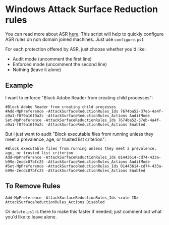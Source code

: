 # Windows Attack Surface Reduction rules
You can read more about ASR [here](https://docs.microsoft.com/en-us/windows/security/threat-protection/microsoft-defender-atp/attack-surface-reduction). This script will help to quickly configure ASR rules on non domain joined machines. Just use `configure.ps1`

For each protection offered by ASR, just choose whether you'd like:
- Audit mode (uncomment the first line)
- Enforced mode (uncomment the second line)
- Nothing (leave it alone)

## Example

I want to enforce "Block Adobe Reader from creating child processes":

```
#Block Adobe Reader from creating child processes
#Add-MpPreference -AttackSurfaceReductionRules_Ids 7674ba52-37eb-4a4f-a9a1-f0f9a1619a2c -AttackSurfaceReductionRules_Actions AuditMode
Set-MpPreference -AttackSurfaceReductionRules_Ids 7674ba52-37eb-4a4f-a9a1-f0f9a1619a2c -AttackSurfaceReductionRules_Actions Enabled
```

But i just want to audit "Block executable files from running unless they meet a prevalence, age, or trusted list criterion":

```
#Block executable files from running unless they meet a prevalence, age, or trusted list criterion
Add-MpPreference -AttackSurfaceReductionRules_Ids 01443614-cd74-433a-b99e-2ecdc07bfc25 -AttackSurfaceReductionRules_Actions AuditMode
#Set-MpPreference -AttackSurfaceReductionRules_Ids 01443614-cd74-433a-b99e-2ecdc07bfc25 -AttackSurfaceReductionRules_Actions Enabled
```

## To Remove Rules

```
Add-MpPreference -AttackSurfaceReductionRules_Ids <rule ID> -AttackSurfaceReductionRules_Actions Disabled
```
Or `delete.ps1` is there to make this faster if needed; just comment out what you'd like to leave alone.
